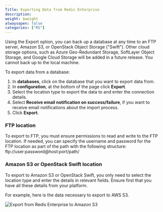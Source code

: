 ```yaml
---
Title: Exporting Data from Redis Enterprise
description: 
weight: $weight
alwaysopen: false
categories: ["RS"]
---
```

Using the Export option, you can back up a database at any time to an
FTP server, Amazon S3, or OpenStack Object Storage ("Swift"). Other
cloud storage options, such as Azure Geo-Redundant Storage, SoftLayer
Object Storage, and Google Cloud Storage will be added in a future
release. You cannot back up to the local machine.

To export data from a database:

1. In **databases**, click on the database that you want to export data from.
1. In **configuration**, at the bottom of the page click **Export**.
1. Select the location type to export the data to and enter the connection details.
1. Select **Receive email notification on success/failure**, if you want to receive
    email notifications about the import process.
1. Click **Export**.

### FTP location

To export to FTP, you must ensure permissions to read and write to the
FTP location. If needed, you can specify the username and password for
the FTP location as part of the path with the following structure: 
ftp://user:password@host:port/path/

### Amazon S3 or OpenStack Swift location

To export to Amazon S3 or OpenStack Swift, you only need to select the
location type and enter the details in relevant fields. Ensure first
that you have all these details from your platform.

For example, here is the data necessary to export to AWS S3.

![Export from Redis Enterprise to Amazon
S3](/images/rs/export_amazon_s3.png?width=700&height=578)
